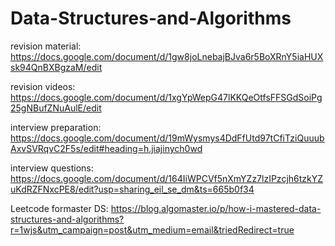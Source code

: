 # Data-Structures-and-Algorithms

revision material: https://docs.google.com/document/d/1gw8joLnebajBJva6r5BoXRnY5iaHUXsk94QnBXBgzaM/edit

revision videos: https://docs.google.com/document/d/1xgYpWepG47lKKQeOtfsFFSGdSoiPg25gNBufZNuAulE/edit

interview preparation: https://docs.google.com/document/d/19mWysmys4DdFfUtd97tCfiTziQuuubAxvSVRqvC2F5s/edit#heading=h.jiajinych0wd

interview questions: https://docs.google.com/document/d/164IiWPCVf5nXmYZz7lzIPzcjh6tzkYZuKdRZFNxcPE8/edit?usp=sharing_eil_se_dm&ts=665b0f34

Leetcode formaster DS: https://blog.algomaster.io/p/how-i-mastered-data-structures-and-algorithms?r=1wjs&utm_campaign=post&utm_medium=email&triedRedirect=true